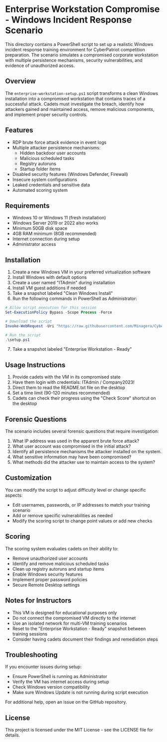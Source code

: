 # Enterprise Workstation Compromise - Windows Incident Response Scenario

This directory contains a PowerShell script to set up a realistic Windows incident response training environment for CyberPatriot competition preparation. The scenario simulates a compromised corporate workstation with multiple persistence mechanisms, security vulnerabilities, and evidence of unauthorized access.

## Overview

The `enterprise-workstation-setup.ps1` script transforms a clean Windows installation into a compromised workstation that contains traces of a successful attack. Cadets must investigate the breach, identify how attackers gained and maintained access, remove malicious components, and implement proper security controls.

## Features

- RDP brute force attack evidence in event logs
- Multiple attacker persistence mechanisms:
  - Hidden backdoor user accounts
  - Malicious scheduled tasks
  - Registry autoruns
  - Startup folder items
- Disabled security features (Windows Defender, Firewall)
- Insecure system configurations
- Leaked credentials and sensitive data
- Automated scoring system

## Requirements

- Windows 10 or Windows 11 (fresh installation)
- Windows Server 2019 or 2022 also works
- Minimum 50GB disk space
- 4GB RAM minimum (8GB recommended)
- Internet connection during setup
- Administrator access

## Installation

1. Create a new Windows VM in your preferred virtualization software
2. Install Windows with default options
3. Create a user named "ITAdmin" during installation
4. Install VM guest additions if needed
5. Take a snapshot labeled "Clean Windows Install"
6. Run the following commands in PowerShell as Administrator:

```powershell
# Allow script execution for this session
Set-ExecutionPolicy Bypass -Scope Process -Force

# Download the script
Invoke-WebRequest -Uri "https://raw.githubusercontent.com/Minagera/CyberPatriot/main/CyberPatriot/Windows/VM-Setup/enterprise-workstation-setup.ps1" -OutFile "setup.ps1"

# Run the script
.\setup.ps1
```

7. Take a snapshot labeled "Enterprise Workstation - Ready"

## Usage Instructions

1. Provide cadets with the VM in its compromised state
2. Have them login with credentials: ITAdmin / Company2023!
3. Direct them to read the README.txt file on the desktop
4. Set a time limit (90-120 minutes recommended)
5. Cadets can check their progress using the "Check Score" shortcut on the desktop

## Forensic Questions

The scenario includes several forensic questions that require investigation:

1. What IP address was used in the apparent brute force attack?
2. What user account was compromised in the initial attack?
3. Identify all persistence mechanisms the attacker installed on the system.
4. What sensitive information may have been compromised?
5. What methods did the attacker use to maintain access to the system?

## Customization

You can modify the script to adjust difficulty level or change specific aspects:

- Edit usernames, passwords, or IP addresses to match your training scenario
- Add or remove specific vulnerabilities as needed
- Modify the scoring script to change point values or add new checks

## Scoring

The scoring system evaluates cadets on their ability to:

- Remove unauthorized user accounts
- Identify and remove malicious scheduled tasks
- Clean up registry autoruns and startup items
- Enable Windows security features
- Implement proper password policies
- Secure Remote Desktop settings

## Notes for Instructors

- This VM is designed for educational purposes only
- Do not connect the compromised VM directly to the internet
- Use an isolated network for multi-VM training scenarios
- Reset to the "Enterprise Workstation - Ready" snapshot between training sessions
- Consider having cadets document their findings and remediation steps

## Troubleshooting

If you encounter issues during setup:

- Ensure PowerShell is running as Administrator
- Verify the VM has internet access during setup
- Check Windows version compatibility
- Make sure Windows Update is not running during script execution

For additional help, open an issue on the GitHub repository.

## License

This project is licensed under the MIT License - see the LICENSE file for details.
